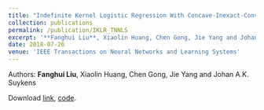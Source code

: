 ```yaml
---
title: "Indefinite Kernel Logistic Regression With Concave-Inexact-Convex Procedure"
collection: publications
permalink: /publication/IKLR_TNNLS
excerpt: '**Fanghui Liu**, Xiaolin Huang, Chen Gong, Jie Yang and Johan A.K. Suykens'
date: 2018-07-26
venue: 'IEEE Transactions on Neural Networks and Learning Systems'
---
```

Authors: **Fanghui Liu**, Xiaolin Huang, Chen Gong, Jie Yang and Johan A.K. Suykens

Download [link](https://ieeexplore.ieee.org/abstract/document/8421036/),
[code](http://sgre.github.io/files/IKLR_code.zip).
